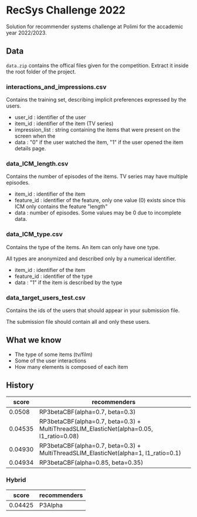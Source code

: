 # RecSys Challenge 2022

Solution for recommender systems challenge at Polimi for the accademic year 2022/2023.

## Data

`data.zip` contains the offical files given for the competition.
Extract it inside the root folder of the project.

### interactions_and_impressions.csv

Contains the training set, describing implicit preferences expressed by the users.

- user_id : identifier of the user
- item_id : identifier of the item (TV series)
- impression_list : string containing the items that were present on the screen when the
- data : "0" if the user watched the item, "1" if the user opened the item details page.

### data_ICM_length.csv

Contains the number of episodes of the items. TV series may have multiple episodes.

- item_id : identifier of the item
- feature_id : identifier of the feature, only one value (0) exists since this ICM only contains the feature "length"
- data : number of episodes. Some values may be 0 due to incomplete data.

### data_ICM_type.csv

Contains the type of the items. An item can only have one type.

All types are anonymized and described only by a numerical identifier.

- item_id : identifier of the item
- feature_id : identifier of the type
- data : "1" if the item is described by the type

### data_target_users_test.csv

Contains the ids of the users that should appear in your submission file.

The submission file should contain all and only these users.

## What we know

- The type of some items (tv/film)
- Some of the user interactions
- How many elements is composed of each item

## History

| score   | recommenders                                                                            |
| ------- | --------------------------------------------------------------------------------------- |
| 0.0508  | RP3betaCBF(alpha=0.7, beta=0.3)                                                         |
| 0.04535 | RP3betaCBF(alpha=0.7, beta=0.3) + MultiThreadSLIM_ElasticNet(alpha=0.05, l1_ratio=0.08) |
| 0.04930 | RP3betaCBF(alpha=0.7, beta=0.3) + MultiThreadSLIM_ElasticNet(alpha=1, l1_ratio=0.1)     |
| 0.04934 | RP3betaCBF(alpha=0.85, beta=0.35)                                                       |

### Hybrid

| score   | recommenders |
| ------- | ------------ |
| 0.04425 | P3Alpha      |
